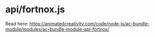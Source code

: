 # api/fortnox.js

Read here: <https://animatedcreativity.com/code/node-js/ac-bundle-module/modules/ac-bundle-module-api-fortnox/>
